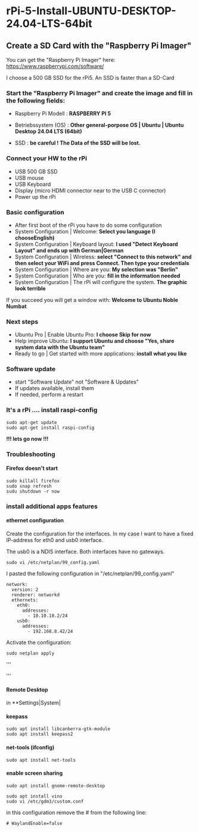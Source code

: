 # rPi-5-Install-UBUNTU-DESKTOP-24.04-LTS-64bit
## Create a SD Card with the "Raspberry Pi Imager"
You can get the "Raspberry Pi Imager" here:
https://www.raspberrypi.com/software/

I choose a 500 GB SSD for the rPi5. An SSD is faster than a SD-Card

### Start the "Raspberry Pi Imager" and create the image and fill in the following fields:

- Raspberry Pi Modell : **RASPBERRY PI 5**

- Betriebssystem (OS) : **Other general-porpose OS | Ubuntu | Ubuntu Desktop 24.04 LTS (64bit)**

- SSD            : **be careful ! The Data of the SSD will be lost.**

### Connect your HW to the rPi

- USB 500 GB SSD
- USB mouse
- USB Keyboard
- Display (micro HDMI connector near to the USB C connector)
- Power up the rPi

### Basic configuration

- After first boot of the rPi you have to do some configuration
- System Configuration | Welcome: **Select you language (I chooseEnglish)**
- System Configuration | Keyboard layout: **I used "Detect Keyboard Layout" and ends up with German|German**
- System Configuration | Wireless: **select "Connect to this network" and then select your WiFi and press Connect. Then type your credentials**
- System Configuration | Where are you: **My selection was "Berlin"**
- System Configuration | Who are you: **fill in the information needed**
- System Configuration | The rPi will configure the system. **The graphic look terrible**

If you succeed you will get a window with: **Welcome to Ubuntu Noble Numbat**

### Next steps
- Ubuntu Pro | Enable Ubuntu Pro: **I choose Skip for now**
- Help improve Ubuntu: **I support Ubuntu and choose "Yes, share system data with the Ubuntu team"**
- Ready to go | Get started with more applications: **install what you like**

### Software update
- start "Software Update" not "Software & Updates"
- If updates available, install them
- If needed, perform a restart

### It's a rPi .... install raspi-config
```
sudo apt-get update
sudo apt-get install raspi-config
```

**!!! lets go now !!!**

### Troubleshooting
#### Firefox doesn't start
```
sudo killall firefox
sudo snap refresh
sudu shutdown -r now
```
### install additional apps features
#### ethernet configuration
Create the configuration for the interfaces. In my case I want to have a fixed IP-address for eth0 and usb0 interface.

The usb0 is a NDIS interface. Both interfaces have no gateways.
```
sudo vi /etc/netplan/99_config.yaml
```
I pasted the following configuration in "/etc/netplan/99_config.yaml"
```
network:
  version: 2
  renderer: networkd
  ethernets:
    eth0:
      addresses:
        - 10.10.10.2/24
    usb0:
      addresses:
        - 192.168.8.42/24

```
Activate the configuration:
```
sudo netplan apply
```








'''

'''
#### Remote Desktop
in **Settings|System|
#### keepass
```
sudo apt install libcanberra-gtk-module
sudo apt install keepass2
```
#### net-tools (ifconfig)
```
sudo apt install net-tools
```
#### enable screen sharing
```
sudo apt install gnome-remote-desktop 

sudo apt install vino
sudo vi /etc/gdm3/custom.conf
```
in this configuration remove the # from the following line:
```
# WaylandEnable=false
```








